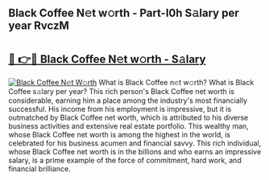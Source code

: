 ## Black Coffee N𝚎t w𝚘rth - Part-I0h S𝚊lary per year RvczM

# <h2><a href="http://gc3r4b.nevu.top/?p=Black+Coffee">🔗 👉🔴 Black Coffee N𝚎t w𝚘rth - S𝚊lary</a></h2>

[![Black Coffee N𝚎t W𝚘rth](https://i.imgur.com/Oavwk0R.jpeg)](http://gc3r4b.nevu.top/?p=Black+Coffee)
What is Black Coffee n𝚎t w𝚘rth? What is Black Coffee s𝚊lary per year?
This rich person's Black Coffee net worth is considerable, earning him a place among the industry's most financially successful. His income from his employment is impressive, but it is outmatched by Black Coffee net worth, which is attributed to his diverse business activities and extensive real estate portfolio. This wealthy man, whose Black Coffee net worth is among the highest in the world, is celebrated for his business acumen and financial savvy. This rich individual, whose Black Coffee net worth is in the billions and who earns an impressive salary, is a prime example of the force of commitment, hard work, and financial brilliance.
